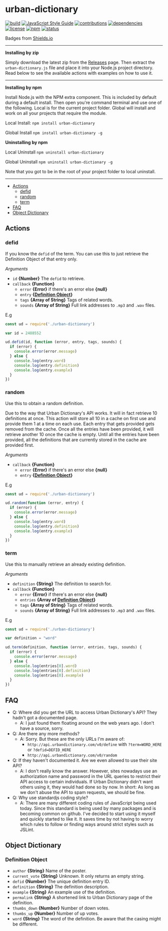 # urban-dictionary
[![build](https://img.shields.io/badge/build-passing-brightgreen.svg)]()
[![JavaScript Style Guide](https://img.shields.io/badge/code_style-standard-brightgreen.svg)](https://standardjs.com)
[![contributions](https://img.shields.io/badge/contributions-welcome-brightgreen.svg)](CONTRIBUTING.md)
[![dependencies](https://img.shields.io/badge/dependencies-none-brightgreen.svg)]()
[![license](https://img.shields.io/badge/license-MIT-blue.svg)](LICENSE)
[![npm](https://img.shields.io/badge/npm-v1.0.2-blue.svg)](https://www.npmjs.com/package/urban-dictionary)
[![status](https://img.shields.io/badge/status-stable-brightgreen.svg)]()

Badges from [Shields.io](http://shields.io)

---

**Installing by zip**

Simply download the latest zip from the [Releases](https://github.com/NightfallAlicorn/urban-dictionary/releases) page. Then extract the `urban-dictionary.js` file and place it into your Node.js project directory. Read below to see the available actions with examples on how to use it.

---

**Installing by npm**

Install Node.js with the NPM extra component. This is included by default during a default install. Then open you're command terminal and use one of the following. Local is for the current project folder. Global will install and work on all your projects that require the module.

Local Install: `npm install urban-dictionary`

Global Install `npm install urban-dictionary -g`

**Uninstalling by npm**

Local Uninstall `npm uninstall urban-dictionary`

Global Uninstall `npm uninstall urban-dictionary -g`

Note that you got to be in the root of your project folder to local uninstall.

---

* [Actions](#actions)
    * [defid](#defid)
    * [random](#random)
    * [term](#search)
* [FAQ](#faq)
* [Object Dictionary](#object-dictionary)

## Actions

### defid
If you know the `defid` of the term. You can use this to just retrieve the Definition Object of that entry only.

*Arguments*

* `id` **{Number}** The `defid` to retrieve.
* `callback` **{Function}**
    * `error` **{Error}** if there's an error else **{null}**
    * `entry` **{[Definition Object](#definition-object)}**
    * `tags` **{Array of String}** Tags of related words.
    * `sounds` **{Array of String}** Full link addresses to `.mp3` and `.wav` files.

E.g

```javascript
const ud = require('./urban-dictionary')

var id = 2488552

ud.defid(id, function (error, entry, tags, sounds) {
  if (error) {
    console.error(error.message)
  } else {
    console.log(entry.word)
    console.log(entry.definition)
    console.log(entry.example)
  }
})
```

### random
Use this to obtain a random definition.

Due to the way that Urban Dictionary's API works. It will in fact retrieve 10 definitions at once. This action will store all 10 in a cache on first use and provide them 1 at a time on each use. Each entry that gets provided gets removed from the cache. Once all the entries have been provided, it will retrieve another 10 once the cache is empty. Until all the entries have been provided, all the definitions that are currently stored in the cache are provided first.

*Arguments*

* `callback` **{Function}**
    * `error` **{Error}** if there's an error else **{null}**
    * `entry` **{[Definition Object](#definition-object)}**

E.g

```javascript
const ud = require('./urban-dictionary')

ud.random(function (error, entry) {
  if (error) {
    console.error(error.message)
  } else {
    console.log(entry.word)
    console.log(entry.definition)
    console.log(entry.example)
  }
})
```

### term
Use this to manually retrieve an already existing definition.

*Arguments*

* `definition` **{String}** The definition to search for.
* `callback` **{Function}**
    * `error` **{Error}** if there's an error else **{null}**
    * `entries` **{Array of [Definition Object](#definition-object)}**
    * `tags` **{Array of String}** Tags of related words.
    * `sounds` **{Array of String}** Full link addresses to `.mp3` and `.wav` files.

E.g

```javascript
const ud = require('./urban-dictionary')

var definition = "word"

ud.term(definition, function (error, entries, tags, sounds) {
  if (error) {
    console.error(error.message)
  } else {
    console.log(entries[0].word)
    console.log(entries[0].definition)
    console.log(entries[0].example)
  }
})
```

## FAQ

* Q: Where did you get the URL to access Urban Dictionary's API? They hadn't got a documented page.
    * A: I just found them floating around on the web years ago. I don't have a source, sorry.
* Q: Are there any more methods?
    * A: Sorry. But these are the only URLs I'm aware of:
        * `http://api.urbandictionary.com/v0/define` with `?term=WORD_HERE` or `?defid=DEFID_HERE`
        * `http://api.urbandictionary.com/v0/random`
* Q: If they haven't documented it. Are we even allowed to use their site API?
    * A: I don't really know the answer. However, sites nowadays use an authorization name and password in the URL queries to restrict their API access to certain individuals. If Urban Dictionary didn't want others using it, they would had done so by now. In short: As long as we don't abuse the API to spam requests, we should be fine.
* Q: Why use standardjs coding style?
    * A: There are many different coding rules of JavaScript being used today. Since this standard is being used by many packages and is becoming common on github. I've decided to start using it myself and quickly started to like it. It saves time by not having to worry which rules to follow or finding ways around strict styles such as JSLint.

## Object Dictionary

### Definition Object

* `author` **{String}** Name of the poster.
* `current_vote` **{String}** Unknown. It only returns an empty string.
* `defid` **{Number}** The unique definition entry ID.
* `definition` **{String}** The definition description.
* `example` **{String}** An example use of the definition.
* `permalink` **{String}** A shortened link to Urban Dictionary page of the definition.
* `thumbs_down` **{Number}** Number of down votes.
* `thumbs_up` **{Number}** Number of up votes.
* `word` **{String}** The word of the definition. Be aware that the casing might be different.
